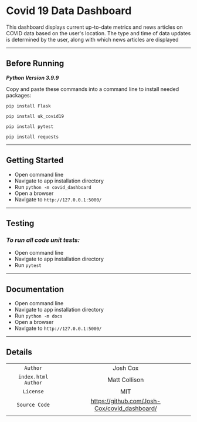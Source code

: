 # **Covid 19 Data Dashboard**

This dashboard displays current up-to-date metrics and news articles on COVID data based on the user's location.
The type and time of data updates is determined by the user, along with which news articles are displayed

---
## **Before Running**

_**Python Version 3.9.9**_

Copy and paste these commands into a command line to install needed packages:

```
pip install Flask
```
```
pip install uk_covid19
```
```
pip install pytest
```
```
pip install requests
```
---
## **Getting Started**
- Open command line
- Navigate to app installation directory
- Run  ```python -m covid_dashboard```
- Open a browser
- Navigate to ```http://127.0.0.1:5000/```
---
## **Testing**
### *To run all code unit tests:*
- Open command line
- Navigate to app installation directory
- Run ```pytest```
---
## **Documentation**
- Open command line
- Navigate to app installation directory
- Run ```python -m docs```
- Open a browser
- Navigate to ```http://127.0.0.1:5000/```
---
## **Details**


|           |                         |
| :-------: |:-----------------------:|
|      ```Author```     |     Josh Cox     |
|    ```index.html Author```  |   Matt Collison    |
|     ```License```     |        MIT       |
|   ```Source Code```   |     https://github.com/Josh-Cox/covid_dashboard/    |
|           |                         |
